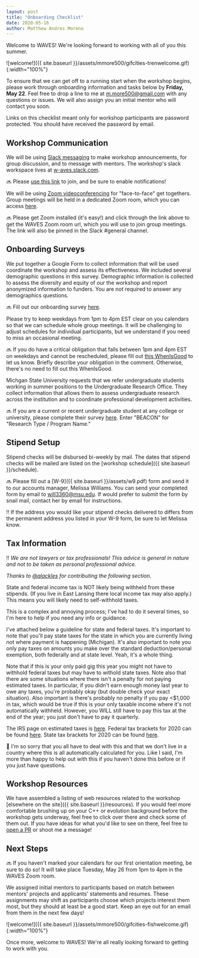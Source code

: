 ```yaml
---
layout: post
title: "Onboarding Checklist"
date: 2020-05-16
author: Matthew Andres Moreno
---
```


Welcome to WAVES!
We're looking forward to working with all of you this summer.

![welcome!]({{ site.baseurl }}/assets/mmore500/gifcities-trenwelcome.gif){:width="100%"}

To ensure that we can get off to a running start when the workshop begins, please work through onboarding information and tasks below by **Friday, May 22**.
Feel free to drop a line to me at [m.more500@gmail.com](mailto:m.more500@gmail.com) with any questions or issues.  We will also assign you an initial mentor who will contact you soon.

Links on this checklist meant only for workshop participants are password protected.
You should have received the password by email.

## Workshop Communication

We will be using [Slack messaging](https://slack.com/) to make workshop announcements, for group discussion, and to message with mentors.
The workshop's slack workspace lives at [w-aves.slack.com](https://w-aves.slack.com).

:soon: Please [use this link](https://mmore500.com/hopto/at) to join, and be sure to enable notifications!

We will be using [Zoom videoconferencing](https://zoom.us/) for "face-to-face" get togethers.
Group meetings will be held in a dedicated Zoom room, which you can access [here](https://mmore500.com/hopto/ar).

:soon: Please get Zoom installed (it's easy!) and click through the link above to get the WAVES Zoom room url, which you will use to join group meetings.
The link will also be pinned in the Slack #general channel.

## Onboarding Surveys

We put together a Google Form to collect information that will be used coordinate the workshop and assess its effectiveness.
We included several demographic questions in this survey.
Demographic information is collected to assess the diversity and equity of our the workshop and report anonymized information to funders.
You are not required to answer any demographics questions.

:soon: Fill out our onboarding survey [here](https://mmore500.com/hopto/aq).

Please try to keep weekdays from 1pm to 4pm EST clear on you calendars so that we can schedule whole group meetings.
It will be challenging to adjust schedules for individual participants, but we understand if you need to miss an occasional meeting.

:soon: If you do have a critical obligation that falls between 1pm and 4pm EST on weekdays and cannot be rescheduled, please fill out [this WhenIsGood](https://mmore500.com/hopto/as) to let us know.
Briefly describe your obligation in the comment.
Otherwise, there's no need to fill out this WhenIsGood.

Michgan State University requests that we refer undergraduate students working in summer positions to the Undergraduate Research Office.
They collect information that allows them to assess undergraduate research across the institution and to coordinate professional development activities.

:soon: If you are a current or recent undergraduate student at any college or university, please complete their survey [here](https://mmore500.com/hopto/au).
Enter "BEACON" for "Research Type / Program Name."

## Stipend Setup

Stipend checks will be disbursed bi-weekly by mail.
The dates that stipend checks will be mailed are listed on the [workshop schedule]({{ site.baseurl }}/schedule).

:soon: Please fill out a [W-9]({{ site.baseurl }}/assets/w9.pdf) form and send it to our accounts manager, Melissa Williams.
You can send your completed form by email to [will3360@msu.edu](mailto:will3360@msu.edu).
If would prefer to submit the form by snail mail, contact her by email for instructions.

:bangbang: If the address you would like your stipend checks delivered to differs from the permanent address you listed in your W-9 form, be sure to let Melissa know.

## Tax Information

:bangbang:
*We are not lawyers or tax professionals!*
*This advice is general in nature and not to be taken as personal professional advice.*

*Thanks to [@alackles](https://github.com/alackles) for contributing the following section.*


State and federal income tax is NOT likely being withheld from these stipends.
(If you live in East Lansing there local income tax may also apply.)
This means you will likely need to self-withhold taxes.

This is a complex and annoying process; I've had to do it several times, so I'm here to help if you need any info or guidance.

I've attached below a guideline for state and federal taxes.
It's important to note that you'll pay state taxes for the state in which you are currently living not where payment is happening (Michigan).
It's also important to note you only pay taxes on amounts you make over the standard deduction/personal exemption, both federally and at state level.
Yeah, it's a whole thing.

Note that if this is your only paid gig this year you might not have to withhold federal taxes but may have to withold state taxes.
Note also that there are some situations where there isn't a penalty for not paying estimated taxes.
In particular, if you didn't earn enough money last year to owe any taxes, you're probably okay (but double check your exact situation).
Also important is there's probably no penalty if you pay <$1,000 in tax, which would be true if this is your only taxable income where it's not automatically withheld.
However, you WILL still have to pay this tax at the end of the year; you just don't have to pay it quarterly.

The IRS page on estimated taxes is [here](https://www.irs.gov/businesses/small-businesses-self-employed/estimated-taxes).
Federal tax brackets for 2020 can be found [here](https://taxfoundation.org/2020-tax-brackets/).
State tax brackets for 2020 can be found [here](https://taxfoundation.org/state-individual-income-tax-rates-and-brackets-for-2020/).

:shrug:
I'm so sorry that you all have to deal with this and that we don't live in a country where this is all automatically calculated for you.
Like I said, I'm more than happy to help out with this if you haven't done this before or if you just have questions.

## Workshop Resources

We have assembled a listing of web resources related to the workshop [elsewhere on the site]({{ site.baseurl }}/resources).
If you would feel more comfortable brushing up on your C++ or evolution background before the workshop gets underway, feel free to click over there and check some of them out.
If you have ideas for what you'd like to see on there, feel free to [open a PR](https://github.com/mmore500/waves) or shoot me a message!

## Next Steps

:soon: If you haven't marked your calendars for our first orientation meeting, be sure to do so!
It will take place Tuesday, May 26 from 1pm to 4pm in the WAVES Zoom room.

We assigned initial mentors to participants based on match between mentors' projects and applicants' statements and resumes.
These assignments may shift as participants choose which projects interest them most, but they should at least be a good start.
Keep an eye out for an email from them in the next few days!

![welcome!]({{ site.baseurl }}/assets/mmore500/gifcities-fishwelcome.gif){:width="100%"}

Once more, welcome to WAVES!
We're all really looking forward to getting to work with you.
